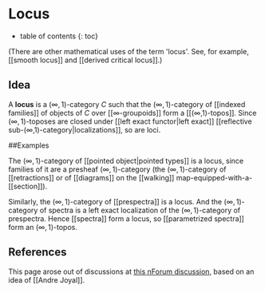 # Locus
* table of contents
{: toc}

(There are other mathematical uses of the term 'locus'. See, for example, [[smooth locus]] and [[derived critical locus]].)  

## Idea

A **locus** is a $(\infty, 1)$-category $C$ such that the $(\infty, 1)$-category of [[indexed families]] of objects of $C$ over [[∞-groupoids]] form a [[(∞,1)-topos]].  Since $(\infty, 1)$-toposes are closed under [[left exact functor|left exact]] [[reflective sub-(∞,1)-category|localizations]], so are loci.  

##Examples

The $(\infty, 1)$-category of [[pointed object|pointed types]] is a locus, since families of it are a presheaf $(\infty, 1)$-category (the $(\infty, 1)$-category of [[retractions]] or of [[diagrams]] on the [[walking]] map-equipped-with-a-[[section]]).  

Similarly, the $(\infty, 1)$-category of [[prespectra]] is a locus.  And the $(\infty, 1)$-category of spectra is a left exact localization of the $(\infty, 1)$-category of prespectra.  Hence [[spectra]] form a locus, so [[parametrized spectra]] form an $(\infty, 1)$-topos.

## References

This page arose out of discussions at [this nForum discussion](http://nforum.mathforge.org/discussion/5192/infinity2toposes-and-internal-stable-homotopy-theory/?Focus=41445#Comment_41445), based on an idea of [[Andre Joyal]].